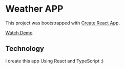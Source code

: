# Weather APP

This project was bootstrapped with [Create React App](https://github.com/facebook/create-react-app).

[Watch Demo](https://mrdaniel123.github.io/Weather-React-App/)

## Technology

I create this app Using React and TypeScript :)
